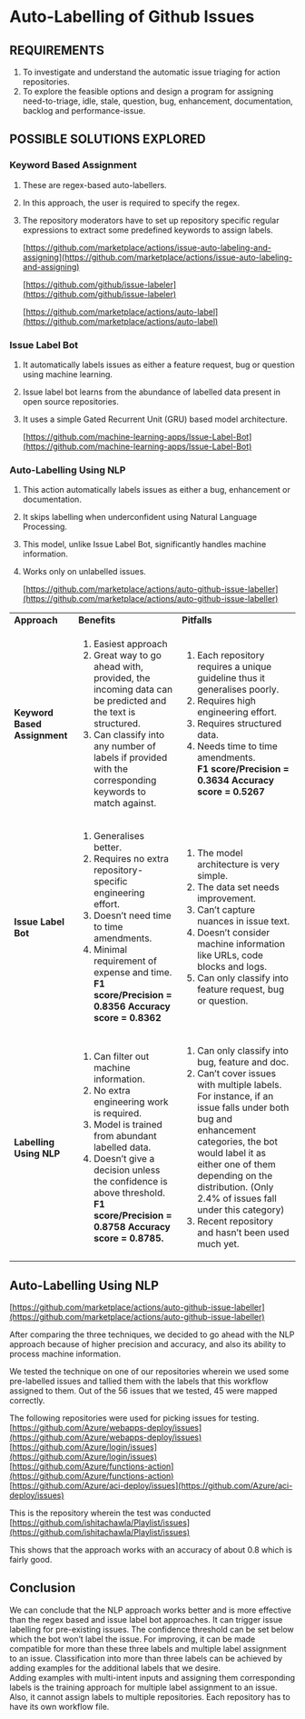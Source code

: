 
# Auto-Labelling of Github Issues


## REQUIREMENTS



1. To investigate and understand the automatic issue triaging for action repositories.
2. To explore the feasible options and design a program for assigning need-to-triage, idle, stale, question, bug, enhancement, documentation, backlog and performance-issue.


## POSSIBLE SOLUTIONS EXPLORED


### Keyword Based Assignment



1. These are regex-based auto-labellers. 
2. In this approach, the user is required to specify the regex. 
3. The repository moderators have to set up repository specific regular expressions to extract some predefined keywords to assign labels.

    [https://github.com/marketplace/actions/issue-auto-labeling-and-assigning](https://github.com/marketplace/actions/issue-auto-labeling-and-assigning) 


    [https://github.com/github/issue-labeler](https://github.com/github/issue-labeler)<span style="text-decoration:underline;"> </span>


    [https://github.com/marketplace/actions/auto-label](https://github.com/marketplace/actions/auto-label)



### Issue Label Bot



1. It automatically labels issues as either a feature request, bug or question using machine learning. 
2. Issue label bot learns from the abundance of labelled data present in open source repositories.
3. It uses a simple Gated Recurrent Unit (GRU) based model architecture. 

    [https://github.com/machine-learning-apps/Issue-Label-Bot](https://github.com/machine-learning-apps/Issue-Label-Bot)



### Auto-Labelling Using NLP



1. This action automatically labels issues as either a bug, enhancement or documentation.
2. It skips labelling when underconfident using Natural Language Processing. 
3. This model, unlike Issue Label Bot, significantly handles machine information.
4. Works only on unlabelled issues.

    [https://github.com/marketplace/actions/auto-github-issue-labeller](https://github.com/marketplace/actions/auto-github-issue-labeller)


<table>
  <tr>
   <td><strong>Approach</strong>
   </td>
   <td><strong>Benefits</strong>
   </td>
   <td><strong>Pitfalls</strong>
   </td>
  </tr>
  <tr>
   <td>
<h4>Keyword Based Assignment</h2>


   </td>
   <td>
<ol>

<li>Easiest approach

<li>Great way to go ahead with, provided, the incoming data can be predicted and the text is structured.

<li>Can classify into any number of labels if provided with the corresponding keywords to match against.
</li>
</ol>
   </td>
   <td>
<ol>

<li>Each repository requires a unique guideline thus it generalises poorly.

<li>Requires high engineering effort.

<li>Requires structured data.

<li>Needs time to time amendments.
<br><strong>F1 score/Precision = 0.3634      Accuracy score = 0.5267</strong>
</li>
</ol>
   </td>
  </tr>
  <tr>
   <td><h4>Issue Label Bot
   </td>
   <td>
<ol>

<li>Generalises better.

<li>Requires no extra repository-specific engineering effort.

<li>Doesn’t need time to time amendments.

<li>Minimal requirement of expense and time.
<br><strong>F1 score/Precision = 0.8356      Accuracy score = 0.8362</strong>
</li>
</ol>
   </td>
   <td>
<ol>

<li>The model architecture is very simple.

<li>The data set needs improvement.

<li>Can’t capture nuances in issue text.

<li>Doesn’t consider machine information like URLs, code blocks and logs.

<li>Can only classify into feature request, bug or question.
</li>
</ol>
   </td>
  </tr>
  <tr>
   <td><h4>Labelling Using NLP
   </td>
   <td>
<ol>

<li>Can filter out machine information.

<li>No extra engineering work is required.

<li>Model is trained from abundant labelled data.

<li>Doesn’t give a decision unless the confidence is above threshold.
<br><strong>F1 score/Precision = 0.8758       Accuracy score = 0.8785. </strong>
</li>
</ol>
   </td>
   <td>
<ol>

<li>Can only classify into bug, feature and doc.

<li>Can’t cover issues with multiple labels. For instance, if an issue falls under both bug and enhancement categories, the bot would label it as either one of them depending on the distribution. (Only 2.4% of issues fall under this category)

<li>Recent repository and hasn’t been used much yet.
</li>
</ol>
   </td>
  </tr>
</table>



## Auto-Labelling Using NLP

[https://github.com/marketplace/actions/auto-github-issue-labeller](https://github.com/marketplace/actions/auto-github-issue-labeller)

After comparing the three techniques, we decided to go ahead with the NLP approach because of higher precision and accuracy, and also its ability to process machine information. 

We tested the technique on one of our repositories wherein we used some pre-labelled issues and tallied them with the labels that this workflow assigned to them. Out of the 56 issues that we tested, 45 were mapped correctly. 

The following repositories were used for picking issues for testing. \
[https://github.com/Azure/webapps-deploy/issues](https://github.com/Azure/webapps-deploy/issues) \
[https://github.com/Azure/login/issues](https://github.com/Azure/login/issues) \
[https://github.com/Azure/functions-action](https://github.com/Azure/functions-action) \
[https://github.com/Azure/aci-deploy/issues](https://github.com/Azure/aci-deploy/issues)

This is the repository wherein the test was conducted<span style="text-decoration:underline;"> \
[https://github.com/ishitachawla/Playlist/issues](https://github.com/ishitachawla/Playlist/issues)</span>

This shows that the approach works with an accuracy of about 0.8 which is fairly good.




## Conclusion

We can conclude that the NLP approach works better and is more effective than the regex based and issue label bot approaches. It can trigger issue labelling for pre-existing issues. The confidence threshold can be set below which the bot won’t label the issue. For improving, it can be made compatible for more than these three labels and multiple label assignment to an issue. Classification into more than three labels can be achieved by adding examples for the additional labels that we desire.                     \
Adding examples with multi-intent inputs and assigning them corresponding labels is the training approach for multiple label assignment to an issue. \
Also, it cannot assign labels to multiple repositories. Each repository has to have its own workflow file.
